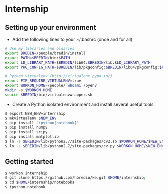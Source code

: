 # Internship

## Setting up your environment

* Add the following lines to your ~/.bashrc (once and for all)

```bash
# Use my libraries and binaries
export BREDIN=/people/bredin/install
export PATH=$BREDIN/bin:$PATH
export LD_LIBRARY_PATH=$BREDIN/lib64:$BREDIN/lib:$LD_LIBRARY_PATH
export PKG_CONFIG_PATH=$BREDIN/lib/pkgconfig:$BREDIN/lib64/pkgconfig:$PKG_CONFIG_PATH

# Python virtualenv (http://virtualenv.pypa.io/)
export PIP_REQUIRE_VIRTUALENV=true
export WORKON_HOME=/people/`whoami`/pyenv
mkdir -p $WORKON_HOME
source $BREDIN/bin/virtualenvwrapper.sh
```

* Create a Python isolated environment and install several useful tools

```bash
$ export NEW_ENV=internship
$ mkvirtualenv $NEW_ENV
$ pip install "ipython[notebook]"
$ pip install numpy
$ pip install scipy
$ pip install matplotlib
$ ln -s $BREDIN/lib/python2.7/site-packages/cv2.so $WORKON_HOME/$NEW_ENV/lib/python2.7/site-packages/cv2.so
$ ln -s $BREDIN/lib/python2.7/site-packages/cv.py $WORKON_HOME/$NEW_ENV/lib/python2.7/site-packages/cv.py
```

## Getting started 

```bash
$ workon internship
$ git clone https://github.com/hbredin/ke.git $HOME/internship; 
$ cd $HOME/internship/notebooks
$ ipython notebook
```
